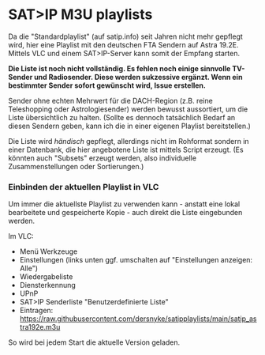# SAT>IP M3U playlists

Da die "Standardplaylist" (auf satip.info) seit Jahren nicht mehr gepflegt wird, hier eine Playlist mit den deutschen FTA Sendern auf Astra 19.2E. Mittels VLC und einem SAT>IP-Server kann somit der Empfang starten.

**Die Liste ist noch nicht vollständig. Es fehlen noch einige sinnvolle TV-Sender und Radiosender. Diese werden sukzessive ergänzt. Wenn ein bestimmter Sender sofort gewünscht wird, Issue erstellen.**

Sender ohne echten Mehrwert für die DACH-Region (z.B. reine Teleshopping oder Astrologiesender) werden bewusst aussortiert, um die Liste übersichtlich zu halten. (Sollte es dennoch tatsächlich Bedarf an diesen Sendern geben, kann ich die in einer eigenen Playlist bereitstellen.)

Die Liste wird *händisch* gepflegt, allerdings nicht im Rohformat sondern in einer Datenbank, die hier angebotene Liste ist mittels Script erzeugt. (Es könnten auch "Subsets" erzeugt werden, also individuelle Zusammenstellungen oder Sortierungen.)

### Einbinden der aktuellen Playlist in VLC

Um immer die aktuellste Playlist zu verwenden kann - anstatt eine lokal bearbeitete und gespeicherte Kopie - auch direkt die Liste eingebunden werden.

Im VLC:
- Menü Werkzeuge
- Einstellungen (links unten ggf. umschalten auf "Einstellungen anzeigen: Alle")
- Wiedergabeliste
- Diensterkennung
- UPnP
- SAT>IP Senderliste "Benutzerdefinierte Liste"
- Eintragen: https://raw.githubusercontent.com/dersnyke/satipplaylists/main/satip_astra192e.m3u

So wird bei jedem Start die aktuelle Version geladen.
